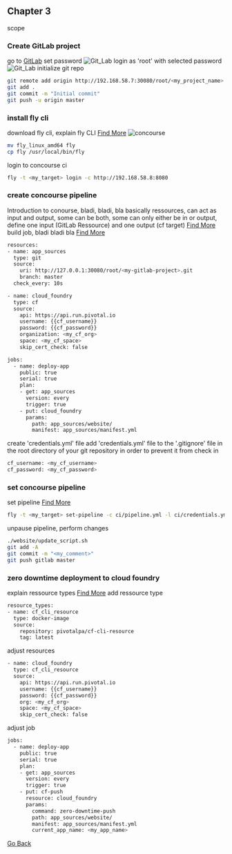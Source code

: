 ## Chapter 3

scope

### Create GitLab project
go to [GitLab](http://192.168.58.7:30080)
set password
![Git_Lab](https://github.com/smichard/CNA_tutorial/blob/master/tutorial_assets/co_gitlab_1.JPG)
login as 'root' with selected password
![Git_Lab](https://github.com/smichard/CNA_tutorial/blob/master/tutorial_assets/co_gitlab_2.JPG)
initialize git repo

```bash
git remote add origin http://192.168.58.7:30080/root/<my_project_name>.git
git add .
git commit -m "Initial commit"
git push -u origin master
```

### install fly cli
download fly cli, explain fly CLI [Find More](https://concourse-ci.org/fly.html)
![concourse](https://github.com/smichard/CNA_tutorial/blob/master/tutorial_assets/co_concourse_1.JPG)
```bash
mv fly_linux_amd64 fly
cp fly /usr/local/bin/fly
```
login to concourse ci
```bash
fly -t <my_target> login -c http://192.168.58.8:8080
```

### create concourse pipeline  
Introduction to conourse, bladi, bladi, bla
basically ressources, can act as input and output, some can be both, some can only either be in or output, define one input (GitLab Ressource) and one output (cf target) [Find More](https://concourse-ci.org/resources.html)
build job, bladi bladi bla
[Find More](https://concourse-ci.org/jobs.html)
```bash
resources:
- name: app_sources
  type: git
  source:
    uri: http://127.0.0.1:30080/root/<my-gitlab-project>.git
    branch: master
  check_every: 10s

- name: cloud_foundry
  type: cf
  source:
    api: https://api.run.pivotal.io
    username: {{cf_username}}
    password: {{cf_password}}
    organization: <my_cf_org>
    space: <my_cf_space>
    skip_cert_check: false

jobs:
  - name: deploy-app
    public: true
    serial: true
    plan:
    - get: app_sources
      version: every
      trigger: true
    - put: cloud_foundry
      params:
        path: app_sources/website/
        manifest: app_sources/manifest.yml
```
create 'credentials.yml' file
add 'credentials.yml' file to the '.gitignore' file in the root directory of your git repository in order to prevent it from check in
```bash
cf_username: <my_cf_username>
cf_password: <my_cf_password>
```

### set concourse pipeline
set pipeline [Find More](https://concourse-ci.org/pipelines.html)
```bash
fly -t <my_target> set-pipeline -c ci/pipeline.yml -l ci/credentials.yml
```
unpause pipeline, perform changes
```bash
./website/update_script.sh
git add -A
git commit -m "<my_comment>"
git push gitlab master
```

### zero downtime deployment to cloud foundry
explain ressource types [Find More](https://concourse-ci.org/resource-types.html)
add ressource type
```bash
resource_types:
- name: cf_cli_resource
  type: docker-image
  source:
    repository: pivotalpa/cf-cli-resource
    tag: latest
```
adjust resources
```bash
- name: cloud_foundry
  type: cf_cli_resource
  source:
    api: https://api.run.pivotal.io
    username: {{cf_username}}
    password: {{cf_password}}
    org: <my_cf_org>
    space: <my_cf_space>
    skip_cert_check: false
```
adjust job
```bash
jobs:
  - name: deploy-app
    public: true
    serial: true
    plan:
    - get: app_sources
      version: every
      trigger: true
    - put: cf-push
      resource: cloud_foundry
      params:
        command: zero-downtime-push
        path: app_sources/website/
        manifest: app_sources/manifest.yml
        current_app_name: <my_app_name>
```

[Go Back](https://github.com/smichard/CNA_tutorial)
